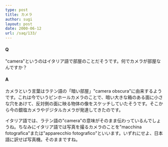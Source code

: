 ```yaml
---
type: post
title: カメラ
author: sugi
layout: post
date: 2000-06-12
url: /saq/133/
---
```

#### Q 

"camera"というのはイタリア語で部屋のことだそうです。何でカメラが部屋なんですか？

#### A 

カメラという言葉はラテン語の「暗い部屋」"camera obscura"に由来するようです。これは今でいうピンホールカメラのことで、暗い大きな箱のある面に小さな穴をあけて、反対側の面に映る物体の像をスケッチしていたそうです。そこから今の銀塩カメラやデジタルカメラが発達してきたのです。

イタリア語では、ラテン語の"camera"の意味がそのまま伝わっているんでしょうね。ちなみにイタリア語では写真を撮るカメラのことを"macchina fotografica"または"apparecchio fotografico"といいます。いずれにせよ、日本語に訳せば写真機。そのままですね。